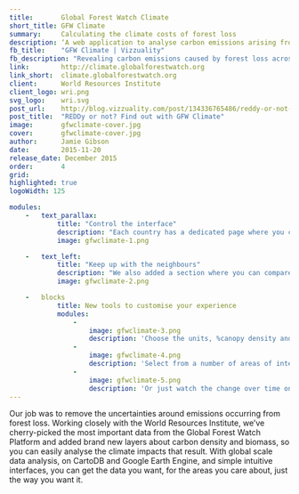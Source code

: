 ```yaml
---
title:       Global Forest Watch Climate
short_title: GFW Climate
summary:     Calculating the climate costs of forest loss
description: ‘A web application to analyse carbon emissions arising from forest loss, created with the World Resources Institute’
fb_title:    "GFW Climate | Vizzuality"
fb_description: "Revealing carbon emissions caused by forest loss across the world"
link:        http://climate.globalforestwatch.org
link_short:  climate.globalforestwatch.org
client:      World Resources Institute
client_logo: wri.png
svg_logo:    wri.svg
post_url:    http://blog.vizzuality.com/post/134336765486/reddy-or-not-find-out-with-gfw-climate
post_title:  "REDDy or not? Find out with GFW Climate"
image:       gfwclimate-cover.jpg
cover:       gfwclimate-cover.jpg
author:      Jamie Gibson
date:        2015-11-20
release_date: December 2015
order:       4
grid:   
highlighted: true
logoWidth: 125

modules:
	- 	text_parallax:
			title: "Control the interface"
			description: "Each country has a dedicated page where you can quickly grasp the extent and direction of trends in deforestation, associated emissions and biomass. But we know that no two people are alike; everyone has different preferences for measuring these things. On each graph you can change the unit of measurement, the time range, % canopy density and the dataset shown for each indicator. When you have the data you want, the way you want it, you can save it, print it or share it!"
			image: gfwclimate-1.png

	- 	text_left:
			title: "Keep up with the neighbours"
			description: "We also added a section where you can compare indicators for specific locations, whether that’s countries, jurisdictions or areas of interest like Protected Areas. It you ever wanted to see if [Guatemala or Guyana](http://climate.globalforestwatch.org/compare-countries/GTM+0+0/GUY+0+0) are doing better at halting deforestation, or if [Kenya’s Protected Areas are conserving more biomass than Tanzania’s](http://climate.globalforestwatch.org/compare-countries/KEN+0+24/TZA+0+24), you can! With so many different types of people coming to use the tool, we wanted to give you as much flexibility as possible so you can get the data you need."
			image: gfwclimate-2.png

	-	blocks
			title: New tools to customise your experience
			modules:
				-
					image: gfwclimate-3.png
					description: 'Choose the units, %canopy density and start and end date for each graph with ease.'
				-
					image: gfwclimate-4.png
					description: 'Select from a number of areas of interest or jurisdictions for your comparison.'
				-
					image: gfwclimate-5.png
					description: 'Or just watch the change over time on our interactive visualisation.'
---
```

Our job was to remove the uncertainties around emissions occurring from forest loss. Working closely with the World Resources Institute, we’ve cherry-picked the most important data from the Global Forest Watch Platform and added brand new layers about carbon density and biomass, so you can easily analyse the climate impacts that result. With global scale data analysis, on CartoDB and Google Earth Engine, and simple intuitive interfaces, you can get the data you want, for the areas you care about, just the way you want it. 

